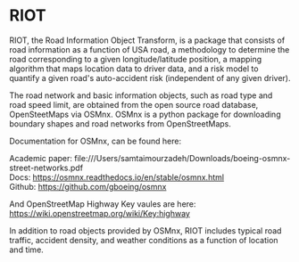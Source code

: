 # RIOT

RIOT, the Road Information Object Transform, is a package that consists of road information as a function of USA road, a methodology to determine the road corresponding to a given longitude/latitude position, a mapping algorithm that maps location data to driver data, and a risk model to quantify a given road's auto-accident risk (independent of any given driver).

The road network and basic information objects, such as road type and road speed limit, are obtained from the open source road database, OpenSteetMaps via OSMnx. OSMnx is a python package for downloading boundary shapes and road networks from OpenStreetMaps.

Documentation for OSMnx, can be found here:<br/>
  
  Academic paper: file:///Users/samtaimourzadeh/Downloads/boeing-osmnx-street-networks.pdf<br/>
  Docs: https://osmnx.readthedocs.io/en/stable/osmnx.html<br/>
  Github: https://github.com/gboeing/osmnx<br/>
  
And OpenStreetMap Highway Key vaules are here:<br/>
https://wiki.openstreetmap.org/wiki/Key:highway<br/>
  
In addition to road objects provided by OSMnx, RIOT includes typical road traffic, accident density, and weather conditions as a function of location and time. 

